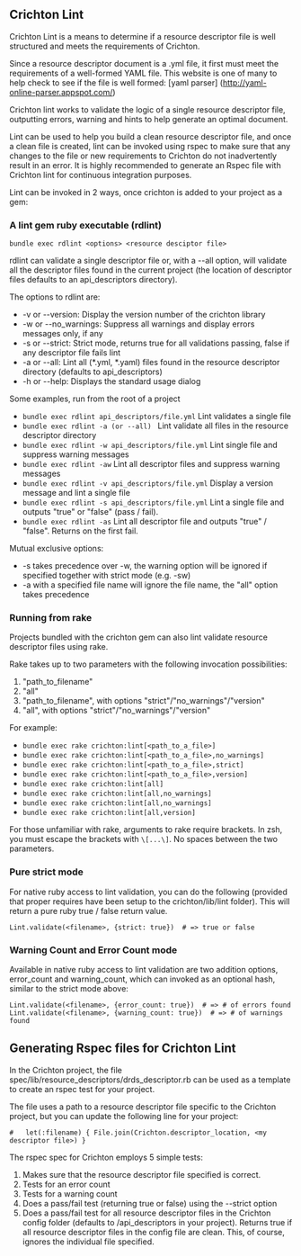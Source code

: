 ## Crichton Lint

Crichton Lint is a means to determine if a resource descriptor file is well structured and meets the 
requirements of Crichton.

Since a resource descriptor document is a .yml file, it first must meet the requirements of a
well-formed YAML file. This website is one of many to help check to see if the file is well
formed: [yaml parser] (http://yaml-online-parser.appspot.com/)

Crichton lint works to validate the logic of a single resource descriptor file, outputting errors, warning
and hints to help generate an optimal document.

Lint can be used to help you build a clean resource descriptor file, and once a clean file is created, lint can
be invoked using rspec to make sure that any changes to the file or new requirements to Crichton do not inadvertently
result in an error. It is highly recommended to generate an Rspec file with Crichton lint for continuous integration
purposes.

Lint can be invoked in 2 ways, once crichton is added to your project as a gem:

### A lint gem ruby executable  (rdlint)

`bundle exec rdlint <options> <resource desciptor file>`

rdlint can validate a single descriptor file or, with a --all option, will validate all the descriptor files
found in the current project (the location of descriptor files defaults to an api_descriptors directory).

The options to rdlint are:

* -v or --version: Display the version number of the crichton library
* -w or --no_warnings: Suppress all warnings and display errors messages only, if any
* -s or --strict: Strict mode, returns true for all validations passing, false if any descriptor file fails lint
* -a or --all: Lint all (*.yml, *.yaml) files found in the resource descriptor directory (defaults to api_descriptors)
* -h or --help: Displays the standard usage dialog

Some examples, run from the root of a project

* `bundle exec rdlint api_descriptors/file.yml`  Lint validates a single file
* `bundle exec rdlint -a (or --all) ` Lint validate all files in the resource descriptor directory
* `bundle exec rdlint -w api_descriptors/file.yml` Lint single file and suppress warning messages
* `bundle exec rdlint -aw` Lint all descriptor files and suppress warning messages
* `bundle exec rdlint -v api_descriptors/file.yml` Display a version message and lint a single file
* `bundle exec rdlint -s api_descriptors/file.yml` Lint a single file and outputs "true" or "false" (pass / fail).
* `bundle exec rdlint -as` Lint all descriptor file and outputs "true" / "false". Returns on the first fail.

Mutual exclusive options:
* -s takes precedence over -w, the warning option will be ignored if specified together with strict mode (e.g. -sw)
* -a with a specified file name will ignore the file name, the "all" option takes precedence

### Running from rake

Projects bundled with the crichton gem can also lint validate resource descriptor files using rake.

Rake takes up to two parameters with the following invocation possibilities:

1. "path_to_filename"
2. "all"
3. "path_to_filename", with options "strict"/"no_warnings"/"version"
4. "all", with options "strict"/"no_warnings"/"version"

For example:

* `bundle exec rake crichton:lint[<path_to_a_file>]`
* `bundle exec rake crichton:lint[<path_to_a_file>,no_warnings]`
* `bundle exec rake crichton:lint[<path_to_a_file>,strict]`
* `bundle exec rake crichton:lint[<path_to_a_file>,version]`
* `bundle exec rake crichton:lint[all]`
* `bundle exec rake crichton:lint[all,no_warnings]`
* `bundle exec rake crichton:lint[all,no_warnings]`
* `bundle exec rake crichton:lint[all,version]`

For those unfamiliar with rake, arguments to rake require brackets. In zsh, you must escape
the brackets with `\[...\]`. No spaces between the two parameters.

### Pure strict mode
For native ruby access to lint validation, you can do the following (provided that proper requires have been setup to
the crichton/lib/lint folder). This will return a pure ruby true / false return value.

`Lint.validate(<filename>, {strict: true})  # => true or false`

### Warning Count and Error Count mode

Available in native ruby access to lint validation are two addition options, error_count and warning_count, which can
invoked as an optional hash, similar to the strict mode above:

`Lint.validate(<filename>, {error_count: true})  # => # of errors found`
`Lint.validate(<filename>, {warning_count: true})  # => # of warnings found`

## Generating Rspec files for Crichton Lint

In the Crichton project, the file spec/lib/resource_descriptors/drds_descriptor.rb can be used as a template to
create an rspec test for your project.

The file uses a path to a resource descriptor file specific to the Crichton project, but you can update the
following line for your project:

  `#   let(:filename) { File.join(Crichton.descriptor_location, <my descriptor file>) }`

The rspec spec for Crichton employs 5 simple tests:

1. Makes sure that the resource descriptor file specified is correct.
2. Tests for an error count
3. Tests for a warning count
4. Does a pass/fail test (returning true or false) using the --strict option
5. Does a pass/fail test for all resource descriptor files in the Crichton config folder (defaults to /api_descriptors
in your project). Returns true if all resource descriptor files in the config file are clean. This, of course, ignores
the individual file specified.



